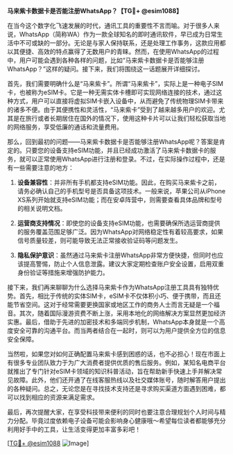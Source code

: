 **马来紫卡数据卡是否能注册WhatsApp？【TG💪+ @esim1088】**

在当今这个数字化飞速发展的时代，通讯工具的重要性不言而喻。对于很多人来说，WhatsApp（简称WA）作为一款全球知名的即时通讯软件，早已成为日常生活中不可或缺的一部分。无论是与家人保持联系，还是处理工作事务，这款应用都以其便捷、高效的特点赢得了无数用户的青睐。然而，在使用WhatsApp的过程中，用户可能会遇到各种各样的问题，比如“马来紫卡数据卡是否能够注册WhatsApp？”这样的疑问。接下来，我们将围绕这一话题展开详细探讨。

首先，我们需要明确什么是“马来紫卡”。所谓“马来紫卡”，实际上是一种电子SIM卡，也被称为eSIM卡。它是一种无需实体卡槽即可实现网络连接的技术，通过这种方式，用户可以直接将虚拟SIM卡嵌入设备中，从而避免了传统物理SIM卡带来的诸多不便。由于其便携性和灵活性，“马来紫卡”受到了越来越多用户的欢迎。尤其是在旅行或者长期居住在国外的情况下，使用这种卡片可以让我们轻松获取当地的网络服务，享受低廉的通话和流量费用。

那么，回到最初的问题——马来紫卡数据卡是否能够注册WhatsApp呢？答案是肯定的。只要您的设备支持eSIM功能，并且已经成功激活了马来紫卡数据卡的服务，就可以正常使用WhatsApp进行注册和登录。不过，在实际操作过程中，还是有一些需要注意的地方：

1. **设备兼容性**：并非所有手机都支持eSIM功能。因此，在购买马来紫卡之前，请务必确认自己的手机型号是否具备这项技术。一般来说，苹果公司从iPhone XS系列开始就支持eSIM功能；而在安卓阵营中，则需要查看具体品牌和型号的相关说明文档。
   
2. **运营商支持情况**：即使您的设备支持eSIM功能，也需要确保所选运营商提供的服务覆盖范围足够广泛。因为WhatsApp对网络稳定性有着较高要求，如果信号质量较差，则可能导致无法正常接收验证码等问题发生。
   
3. **隐私保护意识**：虽然通过马来紫卡注册WhatsApp非常方便快捷，但同时也应该提高警惕，防止个人信息泄露。建议大家定期检查账户安全设置，启用双重身份验证等措施来增强防护能力。

接下来，我们再来聊聊为什么选择马来紫卡作为WhatsApp注册工具具有独特优势。首先，相比于传统的实体SIM卡，eSIM卡不仅体积小巧、便于携带，而且还能节省空间。这对于经常需要更换国家或地区工作的商务人士而言无疑是一个福音。其次，随着国际漫游资费不断上涨，采用本地化的网络解决方案显然更加经济实惠。最后，借助于先进的加密技术和多端同步机制，WhatsApp本身就是一个高度安全可靠的沟通平台。而当两者结合在一起时，则可以为用户提供全方位的信息安全保障。

当然啦，如果您对如何正确配置马来紫卡感到困惑的话，也不必担心！现在市面上有很多专业团队致力于为广大消费者提供优质的售后服务。例如，某知名电商平台就推出了专门针对eSIM卡领域的知识科普活动，旨在帮助新手快速上手并解决常见故障。此外，他们还开通了在线客服热线以及社交媒体账号，随时解答用户提出的各种疑问。总之，无论您是在寻找技术支持还是寻求购买渠道方面遇到困难，都可以找到相应的资源来满足需求。

最后，再次提醒大家，在享受科技带来便利的同时也要注意合理规划个人时间与精力分配。毕竟过度依赖电子设备可能会影响身心健康哦～希望每位读者都能够充分利用好手中的工具，让生活变得更加丰富多彩吧！

[[TG💪+ @esim1088](https://t.me/s/esim1088) ![Image](https://i.postimg.cc/4NQfJmqS/Snipaste-2025-05-13-00-14-12.png)]